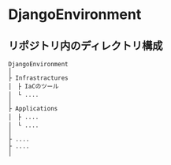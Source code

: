# DjangoEnvironment
## リポジトリ内のディレクトリ構成
```
DjangoEnvironment
│
├ Infrastractures
│　├ IaCのツール
│　└ ....
│
├ Applications
│　├ ....
│　└ ....
│
├ ....
├ ....
│
```
